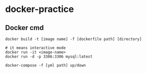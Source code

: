 # docker-practice


## Docker cmd
```shell
docker build -t [image name] -f [dockerfile path] [directory]

# it means interactive mode
docker run -it <image-name>
docker run -d -p 3306:3306 mysql:latest

docker-compose -f [yml path] up/down
```
